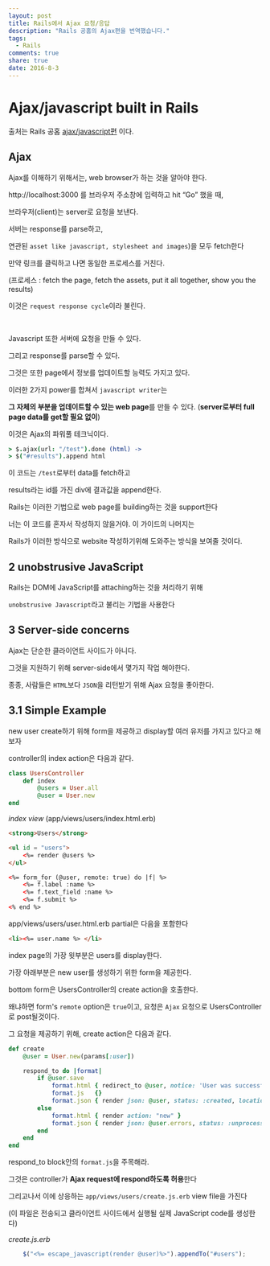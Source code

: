 ```yaml
---
layout: post
title: Rails에서 Ajax 요청/응답
description: "Rails 공홈의 Ajax편을 번역했습니다."
tags:
  - Rails
comments: true
share: true
date: 2016-8-3
---
```


# Ajax/javascript built in Rails

출처는 Rails 공홈 [ajax/javascript편](http://guides.rubyonrails.org/working_with_javascript_in_rails.html#an-introduction-to-ajax) 이다.

## Ajax

Ajax를 이해하기 위해서는, web browser가 하는 것을 알아야 한다.

http://localhost:3000 를 브라우저 주소창에 입력하고 hit “Go” 했을 때,

브라우저(client)는 server로 요청을 보낸다.

서버는 response를 parse하고,

연관된 `asset like javascript, stylesheet and images`)을 모두 fetch한다

만약 링크를 클릭하고 나면  동일한 프로세스를 거친다.

(프로세스 : fetch the page, fetch the assets, put it all together, show you the results)

이것은 `request response cycle`이라 불린다.

<br>

Javascript 또한 서버에 요청을 만들 수 있다.

그리고 response를 parse할 수 있다.

그것은 또한 page에서 정보를 업데이트할 능력도 가지고 있다.

이러한 2가지 power를 합쳐서 `javascript writer`는

**그 자체의 부분을 업데이트할 수 있는 web page**를 만들 수 있다. (**server로부터 full page data를 get할 필요 없이**)

이것은 Ajax의 파워풀 테크닉이다.

```coffeescript
> $.ajax(url: "/test").done (html) ->
> $("#results").append html
```

이 코드는 `/test`로부터 data를 fetch하고

results라는 id를 가진 div에 결과값을 append한다.

Rails는 이러한 기법으로 web page를 building하는 것을 support한다

너는 이 코드를 혼자서 작성하지 않을거야. 이 가이드의 나머지는

Rails가 이러한 방식으로 website 작성하기위해 도와주는 방식을 보여줄 것이다.


## 2 unobstrusive JavaScript

Rails는 DOM에 JavaScript를 attaching하는 것을 처리하기 위해

`unobstrusive Javascript`라고 불리는 기법을 사용한다


## 3 Server-side concerns

Ajax는 단순한 클라이언트 사이드가 아니다.

그것을 지원하기 위해 server-side에서 몇가지 작업 해야한다.

종종, 사람들은 `HTML`보다 `JSON`을 리턴받기 위해 Ajax 요청을 좋아한다.


## 3.1 Simple Example

new user create하기 위해 form을 제공하고 display할 여러 유저를 가지고 있다고 해보자

controller의 index action은 다음과 같다.

```ruby
class UsersController
	def index
		@users = User.all
		@user = User.new
end
```

*index view* (app/views/users/index.html.erb)

```html
<strong>Users</strong>

<ul id = "users">
	<%= render @users %>
</ul>

<%= form_for (@user, remote: true) do |f| %>
	<%= f.label :name %>
	<%= f.text_field :name %>
	<%= f.submit %>
<% end %>
```

app/views/users/user.html.erb partial은 다음을 포함한다

```html
<li><%= user.name %> </li>
```

index page의 가장 윗부분은 users를 display한다.

가장 아래부분은 new user를 생성하기 위한 form을 제공한다.

bottom form은 UsersController의 create action을 호출한다.

왜냐하면 form's `remote` option은 `true`이고, 요청은 `Ajax` 요청으로 UsersController로 post될것이다.


그 요청을 제공하기 위해, create action은 다음과 같다.

```ruby
def create
	@user = User.new(params[:user])

	respond_to do |format|
		if @user.save
			format.html { redirect_to @user, notice: 'User was successfully created.' }
			format.js   {}
			format.json { render json: @user, status: :created, location: @user }
		else
			format.html { render action: "new" }
			format.json { render json: @user.errors, status: :unprocessable_entity }
		end
	end
end
```
respond_to block안의 `format.js`을 주목해라.

그것은 controller가 **Ajax request에 respond하도록 허용**한다

그리고나서 이에 상응하는 `app/views/users/create.js.erb` view file을 가진다

(이 파일은 전송되고 클라이언트 사이드에서 실행될 실제 JavaScript code를 생성한다)

*create.js.erb*
```javascript
	$("<%= escape_javascript(render @user)%>").appendTo("#users");
```
